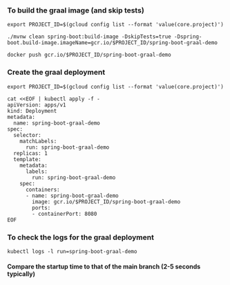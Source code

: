 ### To build the graal image (and skip tests)

    export PROJECT_ID=$(gcloud config list --format 'value(core.project)')
    
    ./mvnw clean spring-boot:build-image -DskipTests=true -Dspring-boot.build-image.imageName=gcr.io/$PROJECT_ID/spring-boot-graal-demo
    
    docker push gcr.io/$PROJECT_ID/spring-boot-graal-demo

### Create the graal deployment
    export PROJECT_ID=$(gcloud config list --format 'value(core.project)')

    cat <<EOF | kubectl apply -f -
    apiVersion: apps/v1
    kind: Deployment
    metadata:
      name: spring-boot-graal-demo
    spec:
      selector:
        matchLabels:
          run: spring-boot-graal-demo
      replicas: 1
      template:
        metadata:
          labels:
            run: spring-boot-graal-demo
        spec:
          containers:
          - name: spring-boot-graal-demo
            image: gcr.io/$PROJECT_ID/spring-boot-graal-demo
            ports:
            - containerPort: 8080
    EOF


### To check the logs for the graal deployment
    kubectl logs -l run=spring-boot-graal-demo

#### Compare the startup time to that of the main branch (2-5 seconds typically) 
